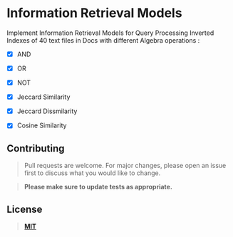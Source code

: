 # Information Retrieval Models
Implement Information Retrieval Models for Query Processing Inverted Indexes of 40 text files in Docs with different Algebra operations :
   
 - [x] AND  
 - [x] OR  
 - [x] NOT
 - [x] Jeccard Similarity 
 - [x] Jeccard Dissmilarity
 - [x] Cosine Similarity 
 

## Contributing
> Pull requests are welcome. For major changes, please open an issue first to discuss what you would like to change.

> **Please make sure to update tests as appropriate.**

## License
> [**MIT**](https://choosealicense.com/licenses/mit/)
